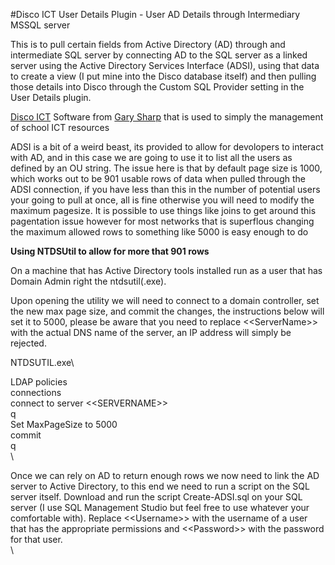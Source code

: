 #Disco ICT User Details Plugin - User AD Details through Intermediary MSSQL server

This is to pull certain fields from Active Directory (AD) through and intermediate SQL server by connecting AD to the SQL server as a linked server using the Active Directory Services Interface (ADSI), using that data to create a view (I put mine into the Disco database itself) and then pulling those details into Disco through the Custom SQL Provider setting in the User Details plugin.

[Disco ICT](https://discoict.com.au) Software from [Gary Sharp](https://github.com/garysharp) that is used to simply the management of school ICT resources

ADSI is a bit of a weird beast, its provided to allow for devolopers to interact with AD, and in this case we are going to use it to list all the users as defined by an OU string. The issue here is that by default page size is 1000, which works out to be 901 usable rows of data when pulled through the ADSI connection, if you have less than this in the number of potential users your going to pull at once, all is fine otherwise you will need to modify the maximum pagesize. It is possible to use things like joins to get around this pagentation issue however for most networks that is superflous changing the maximum allowed rows to something like 5000 is easy enough to do

**Using NTDSUtil to allow for more that 901 rows**

On a machine that has Active Directory tools installed run as a user that has Domain Admin right the ntdsutil(.exe).

Upon opening the utility we will need to connect to a domain controller, set the new max page size, and commit the changes, the instructions below will set it to 5000, please be aware that you need to replace <\<ServerName\>> with the actual DNS name of the server, an IP address will simply be rejected.

NTDSUTIL.exe\

LDAP policies\
connections\
connect to server <\<SERVERNAME\>>\
q\
Set MaxPageSize to 5000\
commit\
q\
\

Once we can rely on AD to return enough rows we now need to link the AD server to Active Directory, to this end we need to run a script on the SQL server itself. Download and run the script Create-ADSI.sql on your SQL server (I use SQL Management Studio but feel free to use whatever your comfortable with). Replace <\<Username\>> with the username of a user that has the appropriate permissions and <\<Password\>> with the password for that user.\
\
